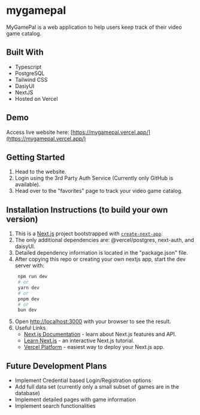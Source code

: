 # mygamepal

MyGamePal is a web application to help users keep track of their video game catalog.

## Built With
* Typescript
* PostgreSQL
* Tailwind CSS
* DasiyUI
* NextJS
* Hosted on Vercel

## Demo
Access live website here: [https://mygamepal.vercel.app/](https://mygamepal.vercel.app/)

## Getting Started
1. Head to the website.
2. Login using the 3rd Party Auth Service (Currently only GitHub is available).
3. Head over to the "favorites" page to track your video game catalog.

## Installation Instructions (to build your own version)
1. This is a [Next.js](https://nextjs.org/) project bootstrapped with [`create-next-app`](https://github.com/vercel/next.js/tree/canary/packages/create-next-app).
2. The only additional dependencies are: @vercel/postgres, next-auth, and daisyUI.
3. Detailed dependency information is located in the "package.json" file.
4. After copying this repo or creating your own nextjs app, start the dev server with:
   ```bash
    npm run dev
    # or
    yarn dev
    # or
    pnpm dev
    # or
    bun dev
    ```
6. Open [http://localhost:3000](http://localhost:3000) with your browser to see the result.
7. Useful Links
   * [Next.js Documentation](https://nextjs.org/docs) - learn about Next.js features and API.
   * [Learn Next.js](https://nextjs.org/learn) - an interactive Next.js tutorial.
   * [Vercel Platform](https://vercel.com/new?utm_medium=default-template&filter=next.js&utm_source=create-next-app&utm_campaign=create-next-app-readme) - easiest way to deploy your Next.js app.

## Future Development Plans
* Implement Credential based Login/Registration options
* Add full data set (currently only a small subset of games are in the database)
* Implement detailed pages with game information
* Implement search functionalities
